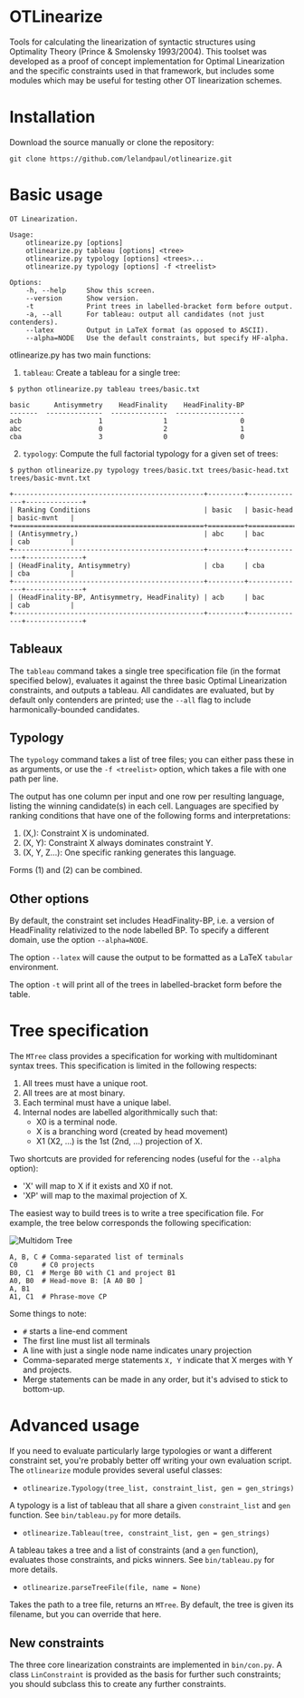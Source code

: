 # OTLinearize

Tools for calculating the linearization of syntactic structures using
Optimality Theory (Prince & Smolensky 1993/2004). This toolset was developed
as a proof of concept implementation for Optimal Linearization and the specific
constraints used in that framework, but includes some modules which may be
useful for testing other OT linearization schemes.

# Installation

Download the source manually or clone the repository:

```
git clone https://github.com/lelandpaul/otlinearize.git
```

# Basic usage

```
OT Linearization.

Usage:
    otlinearize.py [options]
    otlinearize.py tableau [options] <tree>
    otlinearize.py typology [options] <trees>...
    otlinearize.py typology [options] -f <treelist>

Options:
    -h, --help     Show this screen.
    --version      Show version.
    -t             Print trees in labelled-bracket form before output.
    -a, --all      For tableau: output all candidates (not just contenders).
    --latex        Output in LaTeX format (as opposed to ASCII).
    --alpha=NODE   Use the default constraints, but specify HF-alpha.
```

otlinearize.py has two main functions:

1. `tableau`: Create a tableau for a single tree:

```
$ python otlinearize.py tableau trees/basic.txt

basic      Antisymmetry    HeadFinality    HeadFinality-BP
-------  --------------  --------------  -----------------
acb                   1               1                  0
abc                   0               2                  1
cba                   3               0                  0
```

2. `typology`: Compute the full factorial typology for a given set of trees:

```
$ python otlinearize.py typology trees/basic.txt trees/basic-head.txt trees/basic-mvnt.txt

+-----------------------------------------------+---------+--------------+--------------+
| Ranking Conditions                            | basic   | basic-head   | basic-mvnt   |
+===============================================+=========+==============+==============+
| (Antisymmetry,)                               | abc     | bac          | cab          |
+-----------------------------------------------+---------+--------------+--------------+
| (HeadFinality, Antisymmetry)                  | cba     | cba          | cba          |
+-----------------------------------------------+---------+--------------+--------------+
| (HeadFinality-BP, Antisymmetry, HeadFinality) | acb     | bac          | cab          |
+-----------------------------------------------+---------+--------------+--------------+
```


## Tableaux

The `tableau` command takes a single tree specification file (in the format
specified below), evaluates it against the three basic Optimal Linearization
constraints, and outputs a tableau. All candidates are evaluated, but by
default only contenders are printed; use the `--all` flag to include
harmonically-bounded candidates.

## Typology

The `typology` command takes a list of tree files; you can either pass these in
as arguments, or use the `-f <treelist>` option, which takes a file with one
path per line.

The output has one column per input and one row per resulting language, listing
the winning candidate(s) in each cell. Languages are specified by ranking
conditions that have one of the following forms and interpretations:

1. (X,): Constraint X is undominated.
2. (X, Y): Constraint X always dominates constraint Y.
3. (X, Y, Z...): One specific ranking generates this language.

Forms (1) and (2) can be combined. 

## Other options

By default, the constraint set includes HeadFinality-BP, i.e. a version of
HeadFinality relativized to the node labelled BP. To specify a different
domain, use the option `--alpha=NODE`.

The option `--latex` will cause the output to be formatted as a LaTeX `tabular`
environment.

The option `-t` will print all of the trees in labelled-bracket form before the
table.


# Tree specification

The `MTree` class provides a specification for working with multidominant
syntax trees. This specification is limited in the following respects:

1. All trees must have a unique root.
2. All trees are at most binary.
3. Each terminal must have a unique label.
4. Internal nodes are labelled algorithmically such that:
	- X0 is a terminal node.
	- X is a branching word (created by head movement)
	- X1 (X2, ...) is the 1st (2nd, ...) projection of X.

Two shortcuts are provided for referencing nodes (useful for the `--alpha`
option):
- 'X' will map to X if it exists and X0 if not.
- 'XP' will map to the maximal projection of X.

The easiest way to build trees is to write a tree specification file. For
example, the tree below corresponds the following specification:

![Multidom Tree](https://github.com/lelandpaul/otlinearize/blob/master/doc/tree.png "Multidom Example Tree")

```
A, B, C # Comma-separated list of terminals
C0		# C0 projects
B0, C1	# Merge B0 with C1 and project B1
A0, B0	# Head-move B: [A A0 B0 ]
A, B1
A1, C1	# Phrase-move CP
```

Some things to note:
- `#` starts a line-end comment
- The first line must list all terminals
- A line with just a single node name indicates unary projection
- Comma-separated merge statements `X, Y` indicate that X merges with Y and
  projects.
- Merge statements can be made in any order, but it's advised to stick to
  bottom-up.

# Advanced usage

If you need to evaluate particularly large typologies or want a different
constraint set, you're probably better off writing your own evaluation script.
The `otlinearize` module provides several useful classes:

- `otlinearize.Typology(tree_list, constraint_list, gen = gen_strings)`

A typology is a list of tableau that all share a given `constraint_list` and
`gen` function. See `bin/tableau.py` for more details.

- `otlinearize.Tableau(tree, constraint_list, gen = gen_strings)`

A tableau takes a tree and a list of constraints (and a `gen` function),
evaluates those constraints, and picks winners. See `bin/tableau.py` for more
details.

- `otlinearize.parseTreeFile(file, name = None)`

Takes the path to a tree file, returns an `MTree`. By default, the tree is
given its filename, but you can override that here.

## New constraints

The three core linearization constraints are implemented in `bin/con.py`. A
class `LinConstraint` is provided as the basis for further such constraints;
you should subclass this to create any further constraints.

